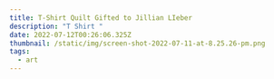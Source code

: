```yaml
---
title: T-Shirt Quilt Gifted to Jillian LIeber
description: "T Shirt "
date: 2022-07-12T00:26:06.325Z
thumbnail: /static/img/screen-shot-2022-07-11-at-8.25.26-pm.png
tags:
  - art
---
```

